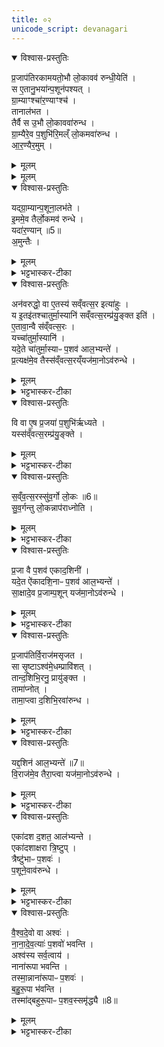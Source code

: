 ```yaml
---
title: ०२
unicode_script: devanagari
---
```



<details open><summary>विश्वास-प्रस्तुतिः</summary>

प्र॒जाप॑तिरकामयतो॒भौ लो॒कावव॑ रुन्धी॒येति॑ ।  
स ए॒तानु॒भया॑न्प॒शून॑पश्यत् ।  
ग्रा॒म्याꣳश्चा॑र॒ण्याꣳश्च॑ ।  
तानाल॑भत ।  
तैर्वै स उ॒भौ लो॒काववा॑रुन्ध ।  
ग्रा॒म्यैरे॒व प॒शुभि॑रि॒मल्ँ लो॒कमवा॑रुन्ध ।  
आ॒र॒ण्यैर॒मुम् ।  
</details>

<details><summary>मूलम्</summary>

प्र॒जाप॑तिरकामयतो॒भौ लो॒कावव॑ रुन्धी॒येति॑ ।  
स ए॒तानु॒भया॑न्प॒शून॑पश्यत् ।  
ग्रा॒म्याꣳश्चा॑र॒ण्याꣳश्च॑ ।  
तानाल॑भत ।  
तैर्वै स उ॒भौ लो॒काववा॑रुन्ध ।  
ग्रा॒म्यैरे॒व प॒शुभि॑रि॒मल्ँ लो॒कमवा॑रुन्ध ।  
आ॒र॒ण्यैर॒मुम् ।  
</details>


<details><summary>मूलम्</summary>

यद्ग्रा॒म्यान्प॒शूना॒लभ॑ते ।  
इ॒ममे॒व तैर्लो॒कमव॑ रुन्धे ।  
</details>

<details open><summary>विश्वास-प्रस्तुतिः</summary>

यद्ग्रा॒म्यान्प॒शूना॒लभ॑ते ।  
इ॒ममे॒व तैर्लो॒कमव॑ रुन्धे ।  
यदा॑र॒ण्यान् ॥5॥  
अ॒मुन्तैः ।  
</details>

<details><summary>मूलम्</summary>

यद्ग्रा॒म्यान्प॒शूना॒लभ॑ते ।  
इ॒ममे॒व तैर्लो॒कमव॑ रुन्धे ।  
यदा॑र॒ण्यान् ॥5॥  
अ॒मुन्तैः ।  
</details>

<details><summary>भट्टभास्कर-टीका</summary>

1प्रजापतिरकामयतेमादि ॥ गतम् ॥
</details>

<details open><summary>विश्वास-प्रस्तुतिः</summary>

अन॑वरुद्धो॒ वा ए॒तस्य॑ सव्ँवत्स॒र इत्या॑हुः ।  
य इ॒तइ॑तश्चातुर्मा॒स्यानि॑ सव्ँवत्स॒रम्प्र॑यु॒ङ्क्त इति॑ ।  
ए॒तावा॒न्वै स॑व्ँवत्स॒रः ।  
यच्चा॑तुर्मा॒स्यानि॑ ।  
यदे॒ते चा॑तुर्मा॒स्याᳶ प॒शव॑ आल॒भ्यन्ते॑ ।  
प्र॒त्यक्ष॑मे॒व तैस्स॑व्ँवत्स॒रय्ँयज॑मा॒नोऽव॑रुन्धे ।  
</details>

<details><summary>मूलम्</summary>

अन॑वरुद्धो॒ वा ए॒तस्य॑ सव्ँवत्स॒र इत्या॑हुः ।  
य इ॒तइ॑तश्चातुर्मा॒स्यानि॑ सव्ँवत्स॒रम्प्र॑यु॒ङ्क्त इति॑ ।  
ए॒तावा॒न्वै स॑व्ँवत्स॒रः ।  
यच्चा॑तुर्मा॒स्यानि॑ ।  
यदे॒ते चा॑तुर्मा॒स्याᳶ प॒शव॑ आल॒भ्यन्ते॑ ।  
प्र॒त्यक्ष॑मे॒व तैस्स॑व्ँवत्स॒रय्ँयज॑मा॒नोऽव॑रुन्धे ।  
</details>

<details><summary>भट्टभास्कर-टीका</summary>

2अनवरुद्ध इति ॥ अविधेयीकृतोऽस्य संवत्सर इत्याहुः पुराविदः । कस्य? य इतइतः अर्वागेव स्थापयित्वा यज्ञाङ्गतामनीत्वा चातुर्मास्यानि चातुर्मास्यपशून् अनालभ्य संवत्सरं संवत्सरसाध्यं संवत्सरात्मकं कर्म वा प्रयुङ्क्ते चातुमार्स्यात्मा हि संवत्सरः तैर्व्याप्तत्वात् । इतइति वर्जनवाची निपात इति के- चित् । 'ततोऽन्यत्रापि दृश्यते' इति द्वितीया । चातुर्मास्यालम्भे प्रत्यक्षमव्यवधानेनैव संवत्सरोऽवरुद्धो भवति । कृष्णग्रीवादयस्संचराः संचरात्मकाः चातुर्मास्यपशवः पञ्चत्रिंशदधिकं शतम् ॥
</details>

<details open><summary>विश्वास-प्रस्तुतिः</summary>

वि वा ए॒ष प्र॒जया॑ प॒शुभि॑र्ऋध्यते ।  
यस्स॑व्ँवत्स॒रम्प्र॑यु॒ङ्क्ते ।  
</details>

<details><summary>मूलम्</summary>

वि वा ए॒ष प्र॒जया॑ प॒शुभि॑र्ऋध्यते ।  
यस्स॑व्ँवत्स॒रम्प्र॑यु॒ङ्क्ते ।  
</details>

<details><summary>भट्टभास्कर-टीका</summary>

3वि वा एष इत्यादिरैकादशिनानां विधिः ॥ प्रजया पशुभिश्चायं व्यृद्धो विहीनो भवति । कः? यः संवत्सरसाध्यं प्रयुङ्क्ते ब्रह्मचर्यरक्षणात् प्रजाव्यृद्धिः । प्रत्यवेक्षणाद्यभावात् पशुव्यृद्धिः ।  
</details>

<details open><summary>विश्वास-प्रस्तुतिः</summary>

स॒व्ँव॒त्स॒रस्सु॑व॒र्गो लो॒कः ॥6॥  
सु॒व॒र्गन्तु लो॒कन्नाप॑राध्नोति ।  
</details>

<details><summary>मूलम्</summary>

स॒व्ँव॒त्स॒रस्सु॑व॒र्गो लो॒कः ॥6॥  
सु॒व॒र्गन्तु लो॒कन्नाप॑राध्नोति ।  
</details>

<details><summary>भट्टभास्कर-टीका</summary>

ननु प्रजापशुहीनस्य स्वर्गाख्या वृद्धिस्स्यादित्याह - संवत्सर इति । स्वयं स्वर्ग एव संवत्सरात्मकं कर्म तद्धेतुत्वात्, तस्मात् स्वर्गं लोकं तु नापराध्नोति न भ्रेषयति । प्रजापशुव्यृद्धिरेव ।  
</details>

<details open><summary>विश्वास-प्रस्तुतिः</summary>

प्र॒जा वै प॒शव॑ एकाद॒शिनी॑ ।  
यदे॒त ऐ॑कादशि॒नाᳶ प॒शव॑ आल॒भ्यन्ते॑ ।  
सा॒क्षादे॒व प्र॒जाम्प॒शून् यज॑मा॒नोऽव॑रुन्धे ।  
</details>

<details><summary>मूलम्</summary>

प्र॒जा वै प॒शव॑ एकाद॒शिनी॑ ।  
यदे॒त ऐ॑कादशि॒नाᳶ प॒शव॑ आल॒भ्यन्ते॑ ।  
सा॒क्षादे॒व प्र॒जाम्प॒शून् यज॑मा॒नोऽव॑रुन्धे ।  
</details>

<details><summary>भट्टभास्कर-टीका</summary>

तत्र कस्समाधिरित्याह - प्रजा वा इति । एकादशिनी नाम स्वयं प्रजा पशवश्च तत्साधनत्वात् । तस्मात् ऐकादशिनानां पशूनां आलम्भनेन साक्षात् अव्यवधानेन प्रजां पशूंश्चावरुन्धे यजमानः । एकादश परिमाणमस्याः यूपरीतेः एकादशिनी 'शञ्छतोर्डिनिः' तत्सम्बन्धिनः पशवः ऐकादशिनः द्वये भवन्ति प्राकृताः आश्वमेधिकाश्च । प्राकृताः आग्नेयादिवारुणपर्यन्ता एकादश । आश्वमेधिकाः 'अग्नयेऽनीकवते रोहिताञ्जिः' इत्याद्या एकादश ॥
</details>

<details open><summary>विश्वास-प्रस्तुतिः</summary>

प्र॒जाप॑तिर्वि॒राज॑मसृजत ।  
सा सृ॒ष्टाऽश्व॑मे॒धम्प्रावि॑शत् ।  
तान्द॒शिभि॒रनु॒ प्रायु॑ङ्क्त ।  
तामा॑प्नोत् ।  
तामा॒प्त्वा द॒शिभि॒रवा॑रुन्ध ।  
</details>

<details><summary>मूलम्</summary>

प्र॒जाप॑तिर्वि॒राज॑मसृजत ।  
सा सृ॒ष्टाऽश्व॑मे॒धम्प्रावि॑शत् ।  
तान्द॒शिभि॒रनु॒ प्रायु॑ङ्क्त ।  
तामा॑प्नोत् ।  
तामा॒प्त्वा द॒शिभि॒रवा॑रुन्ध ।  
</details>

<details><summary>भट्टभास्कर-टीका</summary>

4प्रजापतिरित्यादि ॥ विराट् अन्नं, सा सृष्ट्यनन्तरमेवाश्वमेधं प्राविशत् अश्वमेधमनुप्रविश्य तिरोहिता अभवत् । अथ प्रजापतिस्ता विराजमनु लक्षीकृत्य दशिभिः पशुभिः प्रायुङ्क्त प्रयोगमुपलक्षणं कृतवान् । दश परिमाणं एषां इति दशिनः । पूर्ववत् डिनिः । 'इन्द्राय राज्ञे सूकरः' इत्येकादशभिरनुवाकैः उक्ताः दशिनः एकादशाधिकं शतं पशवः ।  
</details>

<details open><summary>विश्वास-प्रस्तुतिः</summary>

यद्द॒शिन॑ आल॒भ्यन्ते॑ ॥7॥  
वि॒राज॑मे॒व तैरा॒प्त्वा यज॑मा॒नोऽव॑रुन्धे ।  
</details>

<details><summary>मूलम्</summary>

यद्द॒शिन॑ आल॒भ्यन्ते॑ ॥7॥  
वि॒राज॑मे॒व तैरा॒प्त्वा यज॑मा॒नोऽव॑रुन्धे ।  
</details>

<details><summary>भट्टभास्कर-टीका</summary>

यदित्यादि । गतम् ॥
</details>

<details open><summary>विश्वास-प्रस्तुतिः</summary>

एका॑दश द॒शत॒ आल॑भ्यन्ते ।  
एका॑दशाक्षरा त्रि॒ष्टुप् ।  
त्रैष्टु॑भाᳶ प॒शवः॑ ।  
प॒शूने॒वाव॑रुन्धे ।  
</details>

<details><summary>मूलम्</summary>

एका॑दश द॒शत॒ आल॑भ्यन्ते ।  
एका॑दशाक्षरा त्रि॒ष्टुप् ।  
त्रैष्टु॑भाᳶ प॒शवः॑ ।  
प॒शूने॒वाव॑रुन्धे ।  
</details>

<details><summary>भट्टभास्कर-टीका</summary>

5एकादशदशत इति ॥ दशानां वर्गो दशत् 'पञ्चद्दशतौ वर्गे वा' इति निपात्यते । ननु 'इन्द्राय राज्ञे'5 इत्यनुवाके एकादश पशवः, तत्कथं दशत्स्थात्, ततश्च एकादशदशतः कथं स्युः । भूयसा व्यपदेशो भवतीति ज्ञापयतीति मन्तव्यम् । अवयवधर्मेण समुदायो व्यपदिश्यत इति वा । यद्वा - अवयवसंख्या एव समुदाये वर्तन्त इति एतदनेन व्युत्पादयति । तेन 'त्रिभिर्गार्हपत्यमादधाति । पञ्चभिराहवनीयम् । अष्टौ संपद्यन्ते' इत्याद्युपपन्नं भवति । पञ्चैव हि तत्राक्षराणि । एकादशाक्षरेत्यादि । गतम् । त्रिष्टुप् छन्दः उत्सादिः ॥
</details>

<details open><summary>विश्वास-प्रस्तुतिः</summary>

वै॒श्व॒दे॒वो वा अश्वः॑ ।  
ना॒ना॒दे॒व॒त्याः॑ प॒शवो॑ भवन्ति ।  
अश्व॑स्य सर्व॒त्वाय॑ ।  
नाना॑रूपा भवन्ति ।  
तस्मा॒न्नाना॑रूपाᳶ प॒शवः॑ ।  
ब॒हु॒रू॒पा भ॑वन्ति ।  
तस्मा॑द्बहुरू॒पाᳶ प॒शव॒स्समृ॑द्ध्यै ॥8॥  
</details>

<details><summary>मूलम्</summary>

वै॒श्व॒दे॒वो वा अश्वः॑ ।  
ना॒ना॒दे॒व॒त्याः॑ प॒शवो॑ भवन्ति ।  
अश्व॑स्य सर्व॒त्वाय॑ ।  
नाना॑रूपा भवन्ति ।  
तस्मा॒न्नाना॑रूपाᳶ प॒शवः॑ ।  
ब॒हु॒रू॒पा भ॑वन्ति ।  
तस्मा॑द्बहुरू॒पाᳶ प॒शव॒स्समृ॑द्ध्यै ॥8॥  
</details>

<details><summary>भट्टभास्कर-टीका</summary>

6वैश्वदेवो वा इत्यादि ॥ विश्वे देवाः अस्य देवताः । अस्य प्राजापत्यत्वात् देवतैक्येन तदभेदोपचारात् सर्वे पशवोऽश्वो भवति । अथ नानारूपाः पशवो भवन्ति यथा कश्चित् बभ्रुः कश्चिन् कृष्ण इति, तस्मात् अद्यापि नानारूपाः पशवो भवन्ति ।  

अथ बहुरूपाः एकस्याः देवतायाः बहुभेदभिन्नरूपाः पशवो भवन्ति यथा प्राजापत्या एव - कश्चित् रोहितः कश्चित् धूम्ररोहितः इति, तस्मात् अद्यापि पशवो बहुरूपा भवन्ति । यथा एकस्यैव पशोः कश्चिदवयवः कृष्णः कश्चिल्लोहितः कश्विच्छुक्लः इति । 'बहोर्नञ्वत्' इति नञ्वद्भावात् 'नञ् सुभ्याम्' इत्युत्तरपदान्तोदात्तत्वम् ॥




इति तैत्तिरीयब्राह्मणे तृतीये नवमे अश्वमेधे द्वितीयोऽनुवाकः ॥  

</details>

